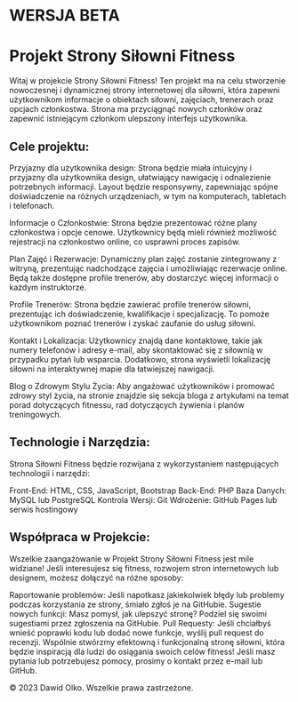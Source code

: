 # WERSJA BETA
# Projekt Strony Siłowni Fitness
Witaj w projekcie Strony Siłowni Fitness! Ten projekt ma na celu stworzenie nowoczesnej i dynamicznej strony internetowej dla siłowni, która zapewni użytkownikom informacje o obiektach siłowni, zajęciach, trenerach oraz opcjach członkostwa. Strona ma przyciągnąć nowych członków oraz zapewnić istniejącym członkom ulepszony interfejs użytkownika.

## Cele projektu:
Przyjazny dla użytkownika design: Strona będzie miała intuicyjny i przyjazny dla użytkownika design, ułatwiający nawigację i odnalezienie potrzebnych informacji. Layout będzie responsywny, zapewniając spójne doświadczenie na różnych urządzeniach, w tym na komputerach, tabletach i telefonach.

Informacje o Członkostwie: Strona będzie prezentować różne plany członkostwa i opcje cenowe. Użytkownicy będą mieli również możliwość rejestracji na członkostwo online, co usprawni proces zapisów.

Plan Zajęć i Rezerwacje: Dynamiczny plan zajęć zostanie zintegrowany z witryną, prezentując nadchodzące zajęcia i umożliwiając rezerwacje online. Będą także dostępne profile trenerów, aby dostarczyć więcej informacji o każdym instruktorze.

Profile Trenerów: Strona będzie zawierać profile trenerów siłowni, prezentując ich doświadczenie, kwalifikacje i specjalizację. To pomoże użytkownikom poznać trenerów i zyskać zaufanie do usług siłowni.

Kontakt i Lokalizacja: Użytkownicy znajdą dane kontaktowe, takie jak numery telefonów i adresy e-mail, aby skontaktować się z siłownią w przypadku pytań lub wsparcia. Dodatkowo, strona wyświetli lokalizację siłowni na interaktywnej mapie dla łatwiejszej nawigacji.

Blog o Zdrowym Stylu Życia: Aby angażować użytkowników i promować zdrowy styl życia, na stronie znajdzie się sekcja bloga z artykułami na temat porad dotyczących fitnessu, rad dotyczących żywienia i planów treningowych.

## Technologie i Narzędzia:
Strona Siłowni Fitness będzie rozwijana z wykorzystaniem następujących technologii i narzędzi:

Front-End: HTML, CSS, JavaScript, Bootstrap
Back-End: PHP
Baza Danych: MySQL lub PostgreSQL
Kontrola Wersji: Git
Wdrożenie: GitHub Pages lub serwis hostingowy

## Współpraca w Projekcie:
Wszelkie zaangażowanie w Projekt Strony Siłowni Fitness jest mile widziane! Jeśli interesujesz się fitness, rozwojem stron internetowych lub designem, możesz dołączyć na różne sposoby:

Raportowanie problemów: Jeśli napotkasz jakiekolwiek błędy lub problemy podczas korzystania ze strony, śmiało zgłoś je na GitHubie.
Sugestie nowych funkcji: Masz pomysł, jak ulepszyć stronę? Podziel się swoimi sugestiami przez zgłoszenia na GitHubie.
Pull Requesty: Jeśli chciałbyś wnieść poprawki kodu lub dodać nowe funkcje, wyślij pull request do recenzji.
Wspólnie stwórzmy efektowną i funkcjonalną stronę siłowni, która będzie inspiracją dla ludzi do osiągania swoich celów fitness! Jeśli masz pytania lub potrzebujesz pomocy, prosimy o kontakt przez e-mail lub GitHub.

© 2023 Dawid Olko. Wszelkie prawa zastrzeżone.
